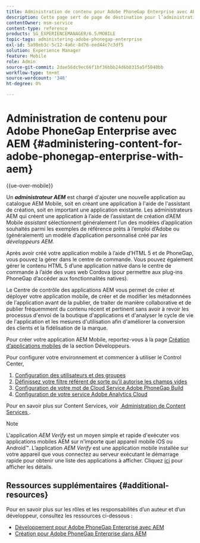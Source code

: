 ```yaml
---
title: Administration de contenu pour Adobe PhoneGap Enterprise avec AEM
description: Cette page sert de page de destination pour l’administration d’Adobe PhoneGap Enterprise.
contentOwner: msm-service
content-type: reference
products: SG_EXPERIENCEMANAGER/6.5/MOBILE
topic-tags: administering-adobe-phonegap-enterprise
exl-id: 5a98eb3c-5c12-4a6c-8d76-eed44c7c3df5
solution: Experience Manager
feature: Mobile
role: Admin
source-git-commit: 2dae56dc9ec66f1bf36bbb24d6b0315a5f5040bb
workflow-type: tm+mt
source-wordcount: '346'
ht-degree: 0%

---
```


# Administration de contenu pour Adobe PhoneGap Enterprise avec AEM {#administering-content-for-adobe-phonegap-enterprise-with-aem}

{{ue-over-mobile}}

Un ***administrateur AEM*** est chargé d&#39;ajouter une nouvelle application au catalogue AEM Mobile, soit en créant une application à l&#39;aide de l&#39;assistant de création, soit en important une application existante. Les administrateurs AEM qui créent une application à l’aide de l’assistant de création d’AEM Mobile *assistant* sélectionnent généralement l’un des modèles d’application souhaités parmi les exemples de référence prêts à l’emploi d’Adobe ou (généralement) un modèle d’application personnalisé créé par *les développeurs AEM.*

Après avoir créé votre application mobile à l’aide d’HTML 5 et de PhoneGap, vous pouvez la gérer dans le centre de commande. Vous pouvez également gérer le contenu HTML 5 d’une application native dans le centre de commande à l’aide des vues web Cordova (pour permettre aux plug-ins PhoneGap d’accéder aux fonctionnalités natives).

Le Centre de contrôle des applications AEM vous permet de créer et déployer votre application mobile, de créer et de modifier les métadonnées de l&#39;application avant de la publier, de traiter de manière collaborative et de publier fréquemment du contenu récent et pertinent sans avoir à revoir les processus d&#39;envoi de la boutique d&#39;applications et d&#39;analyser le cycle de vie de l&#39;application et les mesures d&#39;utilisation afin d&#39;améliorer la conversion des clients et la fidélisation de la marque.

Pour créer votre application AEM Mobile, reportez-vous à la page [Création d’applications mobiles](/help/mobile/building-app-mobile-phonegap.md) de la section Développeurs.

Pour configurer votre environnement et commencer à utiliser le Control Center,

1. [Configuration des utilisateurs et des groupes](/help/mobile/configure-users-groups.md)
1. [Définissez votre filtre référent de sorte qu’il autorise les champs vides](/help/mobile/setting-referrer-filter-empty.md)
1. [Configuration de votre mot de Cloud Service Adobe PhoneGap Build](/help/mobile/configure-phonegap-build-cloud.md)
1. [Configuration de votre service Adobe Analytics Cloud](/help/mobile/configure-adobe-mobile-cloud-service.md)

Pour en savoir plus sur Content Services, voir [&#x200B; Administration de Content Services &#x200B;](/help/mobile/developing-content-services.md).

>[!NOTE]
>
>L&#39;application *AEM Verify* est un moyen simple et rapide d&#39;exécuter vos applications mobiles AEM sur n&#39;importe quel appareil mobile iOS ou Android™. L’application *AEM Verify* est une application mobile installée sur votre appareil que vous connectez au serveur exécutant le démarrage rapide pour obtenir une liste des applications à afficher. Cliquez [ici](/help/mobile/phonegap-mobile-quickstart.md) pour afficher les détails.

## Ressources supplémentaires {#additional-resources}

Pour en savoir plus sur les rôles et les responsabilités d’un auteur et d’un développeur, consultez les ressources ci-dessous :

* [Développement pour Adobe PhoneGap Enterprise avec AEM](/help/mobile/developing-in-phonegap.md)
* [Création pour Adobe PhoneGap Enterprise dans AEM](/help/mobile/phonegap.md)

